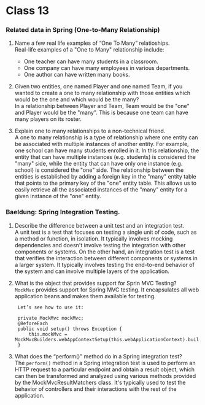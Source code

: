 # Class 13

### Related data in Spring (One-to-Many Relationship)
1. Name a few real life examples of “One To Many” relatioships.<br>
   Real-life examples of a "One to Many" relationship include:
   * One teacher can have many students in a classroom.
   * One company can have many employees in various departments.
   * One author can have written many books.
2. Given two entities, one named Player and one named Team, if you wanted to create a one to many relationship with those entities which would be the one and which would be the many?<br>
   In a relationship between Player and Team, Team would be the "one" and Player would be the "many". This is because one team can have many players on its roster.

3. Explain one to many relationships to a non-technical friend.<br>A one to many relationship is a type of relationship where one entity can be associated with multiple instances of another entity. For example, one school can have many students enrolled in it. In this relationship, the entity that can have multiple instances (e.g. students) is considered the "many" side, while the entity that can have only one instance (e.g. school) is considered the "one" side. The relationship between the entities is established by adding a foreign key in the "many" entity table that points to the primary key of the "one" entity table. This allows us to easily retrieve all the associated instances of the "many" entity for a given instance of the "one" entity.

### Baeldung: Spring Integration Testing.
1. Describe the difference between a unit test and an integration test.<br>
   A unit test is a test that focuses on testing a single unit of code, such as a method or function, in isolation. It typically involves mocking dependencies and doesn't involve testing the integration with other components or systems. On the other hand, an integration test is a test that verifies the interaction between different components or systems in a larger system. It typically involves testing the end-to-end behavior of the system and can involve multiple layers of the application.
2. What is the object that provides support for Sprin MVC Testing?<br>
   `MockMvc` provides support for Spring MVC testing. It encapsulates all web application beans and makes them available for testing.

        Let’s see how to use it:

        private MockMvc mockMvc;
        @BeforeEach
        public void setup() throws Exception {
            this.mockMvc = MockMvcBuilders.webAppContextSetup(this.webApplicationContext).build();
        }
3. What does the “perform()” method do in a Spring integration test?<br>The `perform()` method in a Spring integration test is used to perform an HTTP request to a particular endpoint and obtain a result object, which can then be transformed and analyzed using various methods provided by the MockMvcResultMatchers class. It's typically used to test the behavior of controllers and their interactions with the rest of the application.